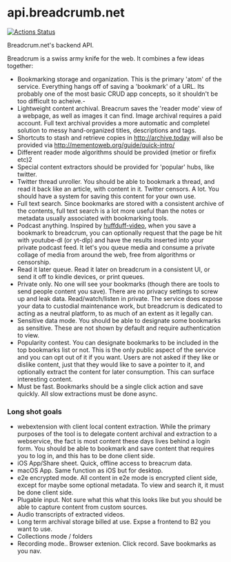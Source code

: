# api.breadcrumb.net
[![Actions Status](https://github.com/hifiwi-fi/api.breadcrum.net/workflows/tests/badge.svg)](https://github.com/hifiwi-fi/api.breadcrum.net/actions)

Breadcrum.net's backend API.

Breadcrum is a swiss army knife for the web. It combines a few ideas together:

- Bookmarking storage and organization. This is the primary 'atom' of the service. Everything hangs off of saving a 'bookmark' of a URL. Its probably one of the most basic CRUD app concepts, so it shouldn't be too difficult to acheive.-
- Lightweight content archival. Breacrum saves the 'reader mode' view of a webpage, as well as images it can find. Image archival requires a paid account. Full text archival provides a more automatic and completel solution to messy hand-organized titles, descriptions and tags.
- Shortcuts to stash and retrieve copies in http://archive.today will also be provided via http://mementoweb.org/guide/quick-intro/
- Different reader mode algorithms should be provided (metior or firefix etc)2
- Special content extractors should be provided for 'popular' hubs, like twitter.
- Twitter thread unroller. You should be able to bookmark a thread, and read it back like an article, with content in it. Twitter censors. A lot. You should have a system for saving this content for your own use.
- Full text search. Since bookmarks are stored with a consistent archive of the contents, full text search is a lot more useful than the notes or metadata usually associated with bookmarking tools.
- Podcast anything. Inspired by [huffduff-video](http://huffduff-video.snarfed.org), when you save a bookmark to breadcrum, you can optionally request that the page be hit with youtube-dl (or yt-dlp) and have the results inserted into your private podcast feed. It let's you queue media and consume a private collage of media from around the web, free from algorithms or censorship.
- Read it later queue. Read it later on breadcrum in a consistent UI, or send it off to kindle devices, or print queues.
- Private only. No one will see your bookmarks (though there are tools to send people content you save). There are no privacy settings to screw up and leak data. Read/watch/listen in private. The service does expose your data to custodial maintenance work, but breadcrum is dedicated to acting as a neutral platform, to as much of an extent as it legally can.
- Sensitive data mode. You should be able to designate some bookmarks as sensitive. These are not shown by default and require authentication to view.
- Popularity contest. You can designate bookmarks to be included in the top bookmarks list or not. This is the only public aspect of the service and you can opt out of it if you want. Users are not asked if they like or dislike content, just that they would like to save a pointer to it, and optionally extract the content for later consumption. This can surface interesting content.
- Must be fast. Bookmarks should be a single click action and save quickly. All slow extractions must be done async. 

### Long shot goals

- webextension with client local content extraction. While the primary purposes of the tool is to delegate content archival and extraction to a webservice, the fact is most content these days lives behind a login form. You should be able to bookmark and save content that requires you to log in, and this has to be done client side.
- iOS App/Share sheet. Quick, offline access to breacrum data.
- macOS App. Same function as iOS but for desktop.
- e2e encrypted mode. All content in e2e mode is encrypted client side, except for maybe some optional metadata. To view and search it, it must be done client side.
- Plugable input. Not sure what this what this looks like but you should be able to capture content from custom sources.
- Audio transcripts of extracted videos.
- Long term archival storage billed at use. Expse a frontend to B2 you want to use. 
- Collections mode / folders
- Recording mode.. Browser extenion. Click record. Save bookmarks as you nav. 
